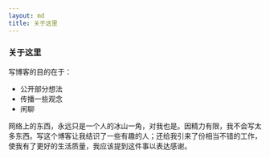 ```yaml
---
layout: md
title: 关于这里
---
```


### 关于这里

写博客的目的在于：

- 公开部分想法
- 传播一些观念
- 闲聊

网络上的东西，永远只是一个人的冰山一角，对我也是。因精力有限，我不会写太多东西。写这个博客让我结识了一些有趣的人；还给我引来了份相当不错的工作，使我有了更好的生活质量，我应该提到这件事以表达感谢。
